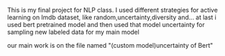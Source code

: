 This is my final project for NLP class.
I used different strategies for active learning on Imdb dataset, like random,uncertainty,diversity and...
at last i used bert pretrained model and then used that model uncertainty for sampling new labeled data for my main model

our main work is on the file named "(custom model)uncertainty of Bert"
